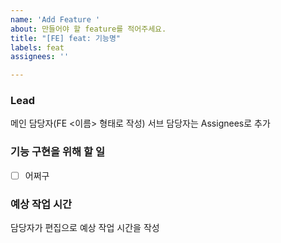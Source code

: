 ```yaml
---
name: 'Add Feature '
about: 만들어야 할 feature를 적어주세요.
title: "[FE] feat: 기능명"
labels: feat
assignees: ''

---
```


### Lead
메인 담당자(FE <이름> 형태로 작성)
서브 담당자는 Assignees로 추가

### 기능 구현을 위해 할 일
- [ ] 어쩌구

### 예상 작업 시간
담당자가 편집으로 예상 작업 시간을 작성
